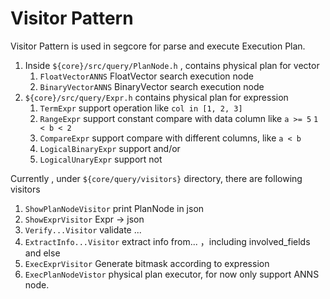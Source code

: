 # Visitor Pattern
Visitor Pattern is used in segcore for parse and execute Execution Plan.

1. Inside `${core}/src/query/PlanNode.h` , contains physical plan for vector
    1. `FloatVectorANNS` FloatVector search execution node
    2. `BinaryVectorANNS` BinaryVector search execution node
2. `${core}/src/query/Expr.h` contains physical plan for expression
    1. `TermExpr` support operation like `col in [1, 2, 3]`
    2. `RangeExpr` support constant compare with data column like `a >= 5` `1 < b < 2`
    3. `CompareExpr` support compare with different columns, like `a < b`
    4. `LogicalBinaryExpr` support and/or
    5. `LogicalUnaryExpr` support not

Currently , under `${core/query/visitors}` directory, there are following visitors
1. `ShowPlanNodeVisitor` print PlanNode in json
2. `ShowExprVisitor` Expr -> json
3. `Verify...Visitor` validate ...
4. `ExtractInfo...Visitor` extract info from... ，including involved_fields and else
5. `ExecExprVisitor` Generate bitmask according to expression
6. `ExecPlanNodeVistor` physical plan executor, for now only support ANNS node.
